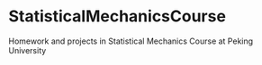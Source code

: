 # StatisticalMechanicsCourse
Homework and projects in Statistical Mechanics Course at Peking University
